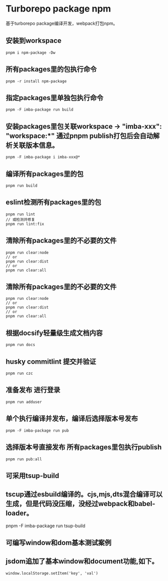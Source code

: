 # Turborepo package npm

基于turborepo package编译开发，webpack打包npm。

## 安装到workspace
```
pnpm i npm-package -Dw
```

## 所有packages里的包执行命令
```
pnpm -r install npm-package
```

## 指定packages里单独包执行命令
```
pnpm -F imba-package run build
```

## 安装packages里包关联workspace -> "imba-xxx": "workspace:*" 通过pnpm publish打包后会自动解析关联版本信息。
```
pnpm -F imba-package i imba-xxx@*
```

## 编译所有packages里的包
```
pnpm run build
```

## eslint检测所有packages里的包
```
pnpm run lint
// 或检测并修复
pnpm run lint:fix
```

## 清除所有packages里的不必要的文件
```
pnpm run clear:node
// or
pnpm run clear:dist
// or
pnpm run clear:all
```

## 清除所有packages里的不必要的文件
```
pnpm run clear:node
// or
pnpm run clear:dist
// or
pnpm run clear:all
```

## 根据docsify轻量级生成文档内容
```
pnpm run docs
```

## husky commitlint 提交并验证
```
pnpm run czc
```

## 准备发布 进行登录
```
pnpm run adduser
```

## 单个执行编译并发布，编译后选择版本号发布
```
pnpm -F imba-package run pub
```

## 选择版本号直接发布 所有packages里包执行publish
```
pnpm run pub:all
```

## 可采用tsup-build
## tscup通过esbuild编译的。cjs,mjs,dts混合编译可以生成，但是代码没压缩，没经过webpack和babel-loader。
pnpm -F imba-package run tsup-build

## 可编写window和dom基本测试案例
## jsdom追加了基本window和document功能,如下。
```
window.localStorage.setItem('key', 'val')
```